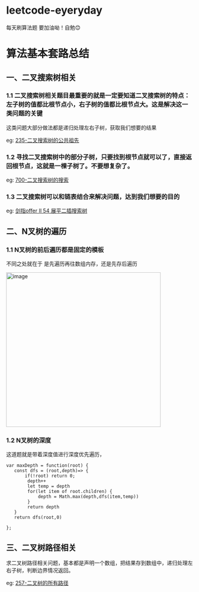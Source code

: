 # leetcode-eyeryday
每天刷算法题 要加油呦！自勉😊


# 算法基本套路总结

## 一、二叉搜索树相关

### 1.1   二叉搜索树相关题目最重要的就是一定要知道二叉搜索树的特点：左子树的值都比根节点小，右子树的值都比根节点大。这是解决这一类问题的关键

这类问题大部分做法都是递归处理左右子树，获取我们想要的结果

eg: <a href="https://leetcode-cn.com/problems/lowest-common-ancestor-of-a-binary-search-tree/">235-二叉搜索树的公共祖先</a>


### 1.2   寻找二叉搜索树中的部分子树，只要找到根节点就可以了，直接返回根节点，这就是一棵子树了。不要想复杂了。

eg: <a href="https://leetcode-cn.com/problems/search-in-a-binary-search-tree/">700-二叉搜索树的搜索</a>

### 1.3 二叉搜索树可以和链表结合来解决问题，达到我们想要的目的

eg: <a href="https://leetcode-cn.com/problems/NYBBNL/">剑指offer II 54 展平二插搜索树</a>


## 二、N叉树的遍历

### 1.1 N叉树的前后遍历都是固定的模板

 不同之处就在于 是先遍历再往数组内存，还是先存后遍历
 
<img width="417" alt="image" src="https://user-images.githubusercontent.com/63868915/164952515-ec70507a-a9cb-4fc1-abe9-c0e9f1625416.png">

### 1.2 N叉树的深度

这道题就是带着深度值进行深度优先遍历，

```
var maxDepth = function(root) {
   const dfs = (root,depth)=> {
       if(!root) return 0;
        depth++
        let temp = depth
        for(let item of root.children) {
            depth = Math.max(depth,dfs(item,temp))
        }
        return depth
   }
   return dfs(root,0)
  
};
```

## 三、二叉树路径相关

求二叉树路径相关问题，基本都是声明一个数组，把结果存到数组中，递归处理左右子树，判断边界情况返回。

eg: <a href="https://leetcode-cn.com/problems/binary-tree-paths/">257-二叉树的所有路径</a>


